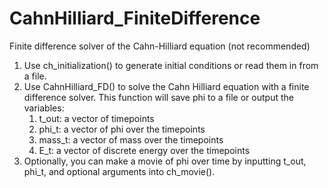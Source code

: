 # CahnHilliard_FiniteDifference
Finite difference solver of the Cahn-Hilliard equation (not recommended)

1. Use ch_initialization() to generate initial conditions or read them in from a file.
2. Use CahnHilliard_FD() to solve the Cahn Hilliard equation with a finite difference solver. This function will save phi to a file or output the variables:
    1. t_out: a vector of timepoints
    2. phi_t: a vector of phi over the timepoints
    3. mass_t: a vector of mass over the timepoints
    4. E_t: a vector of discrete energy over the timepoints
3. Optionally, you can make a movie of phi over time by inputting t_out, phi_t, and optional arguments into ch_movie().